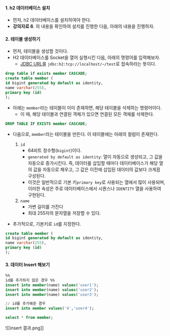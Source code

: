 
#### 1. h2 데이터베이스 설치

- 먼저, h2 데이터베이스를 설치하여야 한다.
- **강의자료 6**. 의 내용을 확인하여 설치를 진행한 다음, 아래의 내용을 진행하자.


#### 2. 테이블 생성하기

- 먼저, 테이블을 생성할 것이다. 
- H2 데이터베이스를 Socket을 열어 실행시킨 다음, 아래의 명령어를 입력해보자.
	- [JDBC URL](http://localhost:8082/login.jsp?jsessionid=9f5e4d03275bfb72dea7ed2202f5b46a#)를 `jdbc:h2:tcp://localhost/~/test`로 접속하라는 뜻이다.

```sql
drop table if exists member CASCADE;
create table member (
id bigint generated by default as identity,
name varchar(255),
primary key (id)
);
```

- 아래는 `member`라는 테이블이 이미 존재하면, 해당 테이블을 삭제하는 명령어이다.
	- 이 때, 해당 테이블과 연결된 객체가 있으면 연결된 모든 객체를 삭제한다.
```sql
DROP TABLE IF EXISTS member CASCADE;
```

- 다음으로, `member`라는 테이블을 만든다. 이 테이블에는 아래의 컬럼이 존재한다.
	1. `id`
		- 64비트 정수형(`bigint`)이다. 
		- `generated by default as identity`: 열이 자동으로 생성되고, 그 값을 자동으로 증가시킨다. 즉, 데이터를 삽입할 때마다 데이터베이스가 해당 열의 값을 자동으로 채우고, 그 값은 이전에 삽입된 데이터의 값보다 크게끔 구성된다. 
		- 이것은 일반적으로 기본 키`primary key`로 사용되는 열에서 많이 사용되며,이러한 속성은 주로 데이터베이스에서 시퀀스나 `IDENTITY` 열을 사용하여 구현된다.
	2. `name`
		- 가변 길이를 가진다
		- 최대 255자의 문자열을 저장할 수 있다.

- 추가적으로, 기본키로 `id`를 지정한다.
```sql
create table member (
id bigint generated by default as identity,
name varchar(255),
primary key (id)
);
```


#### 3. 데이터 Insert 해보기

```sql
%% 
id를 추가하지 않은 경우 %%
insert into member(name) values('user1');
insert into member(name) values('user2');
insert into member(name) values('user3');

// id를 추가해준 경우
insert into member values('4','user4');

select * from member;
```

![[insert 결과.png]]